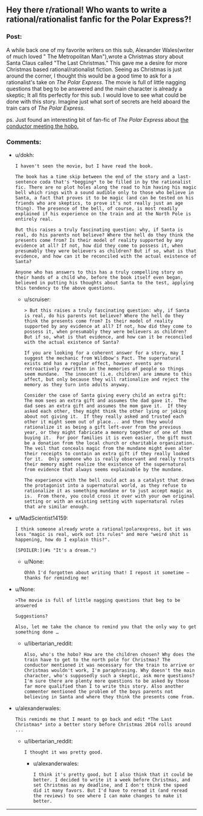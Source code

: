 ## Hey there r/rational! Who wants to write a rational/rationalist fanfic for the Polar Express?!

### Post:

A while back one of my favorite writers on this sub, Alexander Wales(writer of much loved " The Metropolitan Man"),wrote a Christmas story about Santa Claus called "The Last Christmas." This gave me a desire for more Christmas based rational/rationalist fiction. Seeing as Christmas is just around the corner, I thought this would be a good time to ask for a rationalist's take on *The Polar Express*. The movie is full of little nagging questions that beg to be answered and the main character is already a skeptic; It all fits perfectly for this sub. I would love to see what could be done with this story. Imagine just what sort of secrets are held aboard the train cars of *The Polar Express*.

ps. Just found an interesting bit of fan-fic of *The Polar Express* about [the conductor meeting the hobo.](http://archiveofourown.org/series/30968)

### Comments:

- u/dokh:
  ```
  I haven't seen the movie, but I have read the book.

  The book has a time skip between the end of the story and a last-sentence coda that's *begging* to be filled in by the rationalist fic. There are no plot holes along the road to him having his magic bell which rings with a sound audible only to those who believe in Santa, a fact that proves it to be magic (and can be tested on his friends who are skeptics, to prove it's not really just an age thing). The presence of the bell, of course, is most readily explained if his experience on the train and at the North Pole is entirely real.

  But this raises a truly fascinating question: why, if Santa is real, do his parents not believe? Where the hell do they think the presents come from? Is their model of reality supported by any evidence at all? If not, how did they come to possess it, when presumably they were believers as children? But if so, what is that evidence, and how can it be reconciled with the actual existence of Santa?

  Anyone who has answers to this has a truly compelling story on their hands of a child who, before the book itself even began, believed in putting his thoughts about Santa to the test, applying this tendency to the above questions.
  ```

  - u/scruiser:
    ```
    > But this raises a truly fascinating question: why, if Santa is real, do his parents not believe? Where the hell do they think the presents come from? Is their model of reality supported by any evidence at all? If not, how did they come to possess it, when presumably they were believers as children? But if so, what is that evidence, and how can it be reconciled with the actual existence of Santa?

    If you are looking for a coherent answer for a story, may I suggest the mechanic from Wildbow's Pact. The supernatural exists and has a regular effect, however events are retroactively rewritten in the memories of people so things seem mundane.  The innocent (i.e. children) are immune to this affect, but only because they will rationalize and reject the memory as they turn into adults anyway.

    Consider the case of Santa giving every child an extra gift: The mom sees an extra gift and assumes the dad gave it.  The dad sees an extra gift and assumes the mom gave it.  If they asked each other, they might think the other lying or joking about not giving it.  If they really asked and trusted each other it might seem out of place... and then they would rationalize it as being a gift left-over from the previous year, or they might fabricate a memory together of one of them buying it.  For poor families it is even easier, the gift must be a donation from the local church or charitable organization.  The veil that conceals magic from the mundane might even alter their receipts to contain an extra gift if they really looked for it.  Only someone who is really observant and really trusts their memory might realize the existence of the supernatural from evidence that always seems explainable by the mundane.

    The experience with the bell could act as a catalyst that draws the protagonist into a supernatural world, as they refuse to rationalize it as something mundane or to just accept magic as is.  From there, you could cross it over with your own original setting or with an existing setting with supernatural rules that are similar enough.
    ```

- u/MadScientist14159:
  ```
  I think someone already wrote a rational!polarexpress, but it was less "magic is real, work out its rules" and more "weird shit is happening, how do I explain this?".

  [SPOILER:](#s "It's a dream.")
  ```

  - u/None:
    ```
    Ohhh I'd forgotten about writing that! I repost it sometime – thanks for reminding me!
    ```

- u/None:
  ```
  >The movie is full of little nagging questions that beg to be answered

  Suggestions?

  Also, let me take the chance to remind you that the only way to get something done …
  ```

  - u/libertarian_reddit:
    ```
    Also, who's the hobo? How are the children chosen? Why does the train have to get to the north pole for Christmas? The conductor mentioned it was necessary for the train to arrive or Christmas wouldn't work, I'm paraphrasing. Why doesn't the main character, who's supposedly such a skeptic, ask more questions? I'm sure there are plenty more questions to be asked by those far more qualified than I to write this story. Also another commenter mentioned the problem of the boys parents not believing in Santa and where they think the presents come from.
    ```

- u/alexanderwales:
  ```
  This reminds me that I meant to go back and edit *The Last Christmas* into a better story before Christmas 2014 rolls around ...
  ```

  - u/libertarian_reddit:
    ```
    I thought it was pretty good.
    ```

    - u/alexanderwales:
      ```
      I think it's pretty good, but I also think that it could be better. I decided to write it a week before Christmas, and set Christmas as my deadline, and I don't think the speed did it many favors. But I'd have to reread it (and reread the reviews) to see where I can make changes to make it better.
      ```

---

